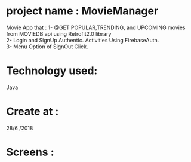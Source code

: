 # project name : MovieManager
Movie App that :
1- @GET POPULAR,TRENDING, and UPCOMING movies from MOVIEDB api using Retrofit2.0 library                
2- Login and SignUp Authentic. Activities Using FirebaseAuth.              
3- Menu Option of SignOut Click.

# Technology used:
Java 
# Create at :
28/6 /2018
# Screens :

